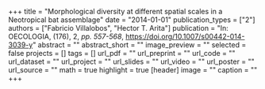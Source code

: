 +++
title = "Morphological diversity at different spatial scales in a Neotropical bat assemblage"
date = "2014-01-01"
publication_types = ["2"]
authors = ["Fabricio Villalobos", "Hector T. Arita"]
publication = "In: OECOLOGIA, (176), 2, _pp. 557-568_, https://doi.org/10.1007/s00442-014-3039-y"
abstract = ""
abstract_short = ""
image_preview = ""
selected = false
projects = []
tags = []
url_pdf = ""
url_preprint = ""
url_code = ""
url_dataset = ""
url_project = ""
url_slides = ""
url_video = ""
url_poster = ""
url_source = ""
math = true
highlight = true
[header]
image = ""
caption = ""
+++
